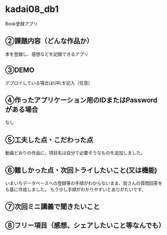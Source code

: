 # kadai08_db1
Book登録アプリ

## ②課題内容（どんな作品か）
本を登録し、感想などを記録できるアプリ
## ③DEMO

デプロイしている場合はURLを記入（任意）

## ④作ったアプリケーション用のIDまたはPasswordがある場合
なし

## ⑤工夫した点・こだわった点
動画どおりの作品に、項目名は自分で必要そうなものを追加しました。

## ⑥難しかった点・次回トライしたいこと(又は機能)
いまいちデータベースへの登録等の手順がわからないまま、皆さんの質問回答をも基に作成しました。
もう少し手順がわかりやすいとありがたいです。

## ⑦次回ミニ講義で聞きたいこと


## ⑧フリー項目（感想、シェアしたいこと等なんでも）

